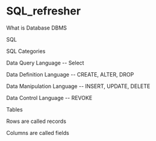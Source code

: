 # SQL_refresher

What is Database
DBMS

SQL 

SQL Categories

Data Query Language
-- Select

Data Definition Language
-- CREATE, ALTER, DROP

Data Manipulation Language
-- INSERT, UPDATE, DELETE

Data Control Language
-- REVOKE

Tables 

Rows are called records

Columns are called fields

